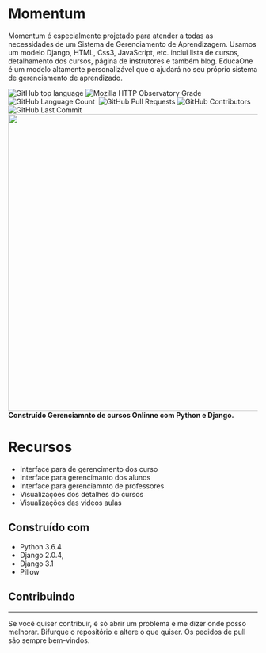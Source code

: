 
# Momentum
Momentum é especialmente projetado para atender a todas as necessidades de um Sistema de Gerenciamento de Aprendizagem. Usamos um modelo Django, HTML, Css3,  JavaScript, etc. inclui lista de cursos, detalhamento dos cursos, página de instrutores e também blog. EducaOne é um modelo altamente personalizável que o ajudará no seu próprio sistema de gerenciamento de aprendizado.


<p align = left'> 
               
   <img alt="GitHub top language" src="https://img.shields.io/github/languages/top/ricardolopespires/EducaOne">
    <img alt="Mozilla HTTP Observatory Grade" src="https://img.shields.io/mozilla-observatory/grade/github.com?publish">
    <img alt="GitHub Language Count" src="https://img.shields.io/github/languages/count/ricardolopespires/EducaOne"/>
    <img alt="" src="https://img.shields.io/github/repo-size/ricardolopespires/EducaOne"/>
    <img alt="GitHub Pull Requests" src="https://img.shields.io/github/issues-pr/ricardolopespires/EducaOne"/>
    <img alt="GitHub Contributors" src="https://img.shields.io/github/contributors/ricardolopespires/EducaOne"/>
    <img alt="GitHub Last Commit" src="https://img.shields.io/github/last-commit/ricardolopespires/EducaOne"/>                
   <img align = right src="Banner_1.png" width = 600/>
</p>


<br>

**Construído Gerenciamnto de cursos Onlinne
com Python e Django.**




# Recursos

* Interface para de gerencimento dos curso
* Interface para gerencimanto dos alunos
* Interface para gerenciamnto de professores
* Visualizações dos detalhes do cursos
* Visualizações das videos aulas


## Construído com

* Python 3.6.4
* Django  2.0.4,
* Django 3.1
* Pillow

## Contribuindo

-----------------------------------------------------
Se você quiser contribuir, é só abrir um problema e me dizer onde posso melhorar.
Bifurque o repositório e altere o que quiser.
Os pedidos de pull são sempre bem-vindos.

